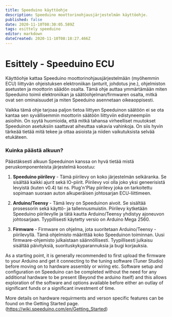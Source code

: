 ```yaml
---
title: Speeduino käyttöohje
description: Speeduino moottorinohjausjärjestelmän käyttöohje.
published: false
date: 2020-11-10T08:30:05.589Z
tags: esittely speeduino
editor: markdown
dateCreated: 2020-11-10T08:18:27.466Z
---
```


# Esittely - Speeduino ECU
Käyttöohje kattaa Speeduino moottorinohjausjärjestelmään (myöhemmin ECU) liittyvän ohjeistuksen elektroniikan (anturit, johdotus jne.), ohjelmiston asetusten ja moottorin säädön osalta. Tämä ohje auttaa ymmärtämään miten Speeduino toimii elektroniikan ja säätöohjelman/firmwaren osalta, mitkä ovat sen ominaisuudet ja miten Speeduino asennetaan oikeaoppisesti.

Vaikka tämä ohje tarjoaa paljon tietoa liittyen Speeduinon säätöön ei se ota kantaa sen syvällisemmin  moottorin säätöön liittyviin edistyneempiin asioihin. On syytä huomioida, että mitkä tahansa virheelliset muutokset Speeduinon asetuksiin saattavat aiheuttaa vakavia vahinkoja. On siis hyvin tärkeää tietää mitä tekee ja ottaa asioista ja niiden vaikutuksista selvää etukäteen.

### Kuinka päästä alkuun?

Päästäksesti alkuun Speeduinon kanssa  on hyvä tietää mistä peruskomponenteista järjestelmä koostuu:

1. **Speeduino piirilevy** - Tämä piirilevy on koko järjestelmän selkäranka. Se sisältää kaikki ajurit sekä IO-piirit. Piirilevy voi olla joko yksi geneerisistä levyistä (kuten v0.4) tai ns. Plug'n'Play piirilevy joka on tarkoitettu sopimaan suoraan auton alkuperäisen johtosarjan ECU-liittimeen.

2. **Arduino/Teensy** - Tämä levy on Speeduinon aivoit. Se sisältää prosessorin sekä käyttö- ja tallennusmuistin. Piirilevy kytketään Speeduino piirilevylle ja tätä kautta Arduino/Teensy yhdistyy ajoneuvon johtosarjaan. Tyypillisesti käytetty versio on Arduino Mega 2560.

3. **Firmware** - Firmware on ohjelma, jota suoritetaan Arduino/Teensy -piirilevyllä. Tämä ohjelmisto määrittää koko Speeduinon toiminnan. Uusi firmware-ohjemisto julkaistaan säännöllisesti. Tyypillisesti julkaisu sisältää päivityksiä, suorituskykyparannuksia ja bugi korjauksia.

As a starting point, it is generally recommended to first upload the firmware to your Arduino and get it connecting to the tuning software (Tuner Studio) before moving on to hardware assembly or wiring etc. Software setup and configuration on Speeduino can be completed without the need for any additional hardware to be present (Beyond the arduino itself) and this allows exploration of the software and options available before either an outlay of significant funds or a significant investment of time.

More details on hardware requirments and verson specific features can be found on the Getting Started page. (https://wiki.speeduino.com/en/Getting_Started)